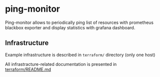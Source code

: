 # ping-monitor

Ping-monitor allows to periodically ping list of resources with prometheus blackbox exporter and display statistics with grafana dashboard.

## Infrastructure

Example infrastructure is described in `terraform/` directory (only one host)

All infrastracture-related documentation is presented in [terraform/README.md](terraform/README.md)
